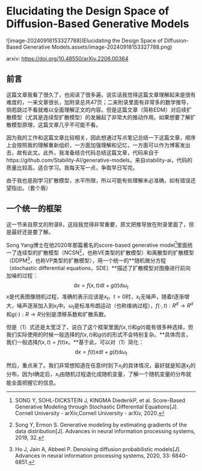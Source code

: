 # Elucidating the Design Space of Diffusion-Based Generative Models

![image-20240918153327788](Elucidating the Design Space of Diffusion-Based Generative Models.assets/image-20240918153327788.png)



arxiv: https://doi.org/10.48550/arXiv.2206.00364

## 前言

这篇文章我看了很久了，也阅读了很多遍。说实话我觉得这篇文章理解起来是很有难度的，一来文章很长，加附录总共47页；二来附录里面有非常多的数学推导，倘若跳过不看就难以全面理解正文的内容。但是这篇文章（简称EDM）对后续扩散模型（尤其是连续型扩散模型）的发展起了非常大的推动作用。如果想要了解扩散模型原理，这篇文章几乎不可能不看。

因为我的工作和这篇文章比较相关，因此想通过写点笔记总结一下这篇文章，顺序上会按照我的理解重新组织，一方面加强理解和记忆，一方面可以作为博客发出去，故有此文。此外，我准备结合代码总结这篇文章，代码来自于https://github.com/Stability-AI/generative-models，来自stability-ai，代码的质量比较高，适合学习。我每天写一点，争取早日写完。

由于我也是刚学习扩散模型，水平所限，所以可能有些理解未必准确，如有错误还望指出。（套个盾）

## 一个统一的框架

这一节来自原文的附录B，这段我觉得非常重要，原文把推导放在附录里面了，但是最好还是要了解。

Song Yang博士在他2020年那篇著名的score-based generative model[^1]里面统一了连续型的扩散模型（NCSN[^2]，也称VE类型的扩散模型）和离散型的扩散模型（DDPM[^3]，也称VP类型的扩散模型），用一个统一的**随机微分方程（stochastic differential equations，SDE）**描述了扩散模型对图像进行前向加噪的过程：
$$
\mathrm{d}x =f(x,t)\mathrm{d}t+g(t)\mathrm{d}\omega_t \tag{1}
$$
$x$是代表图像随机过程，准确的表示应该是$x_t$。$t=0$时，$x_t$无噪声，随着$t$逐渐增大，噪声逐渐加入到$x_t$中。$\omega_t$是标准布朗运动（也称维纳过程），$f(\cdot,t) : R^d \rightarrow R^d$和$g(\cdot) : R \rightarrow R$分别是漂移系数和扩散系数。

但是（1）式还是太宽泛了，说白了这个框架里面$f(x,t)$和$g(t)$能有很多种选择，但我们实际使用的时候一般选择的$f(x,t)$和$g(t)$的形式不会特别复杂。**具体而言，我们一般选择$f(x,t)=f(t)x$。**基于此，可以对（1）简化：
$$
\mathrm{d}x =f(t)x\mathrm{d}t+g(t)\mathrm{d}\omega_t \tag{2}
$$

然后，重点来了。我们非常想知道在任意$t$时刻下$x_t$的具体情况，最好就是知道$x_t$的分布。因为$t$确定后，$x_t$由随机过程退化成随机变量，了解一个随机变量的分布就能全面把握它的信息。





[^1]: SONG Y, SOHL-DICKSTEIN J, KINGMA DiederikP, et al. Score-Based Generative Modeling through Stochastic Differential Equations[J]. Cornell University - arXiv,Cornell University - arXiv, 2020.
[^2]: Song Y, Ermon S. Generative modeling by estimating gradients of the data distribution[J]. Advances in neural information processing systems, 2019, 32.
[^3]: Ho J, Jain A, Abbeel P. Denoising diffusion probabilistic models[J]. Advances in neural information processing systems, 2020, 33: 6840-6851.

